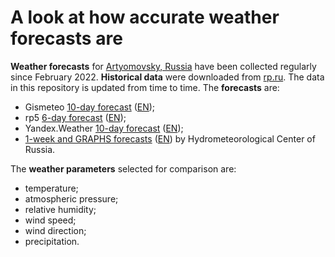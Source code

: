 # A look at how accurate weather forecasts are

**Weather forecasts** for [Artyomovsky, Russia](https://en.wikipedia.org/wiki/Artyomovsky,_Sverdlovsk_Oblast) have been collected regularly since February 2022. **Historical data** were downloaded from [rp.ru](https://rp5.ru/%D0%90%D1%80%D1%85%D0%B8%D0%B2_%D0%BF%D0%BE%D0%B3%D0%BE%D0%B4%D1%8B_%D0%B2_%D0%90%D1%80%D1%82%D0%B5%D0%BC%D0%BE%D0%B2%D1%81%D0%BA%D0%BE%D0%BC). The data in this repository is updated from time to time. The **forecasts** are:
- Gismeteo [10-day forecast](https://www.gismeteo.ru/weather-artemovsky-4495/) ([EN](https://www.gismeteo.com/weather-artemovsky-4495/));
- rp5 [6-day forecast](https://rp5.ru/%D0%9F%D0%BE%D0%B3%D0%BE%D0%B4%D0%B0_%D0%B2_%D0%9F%D0%BE%D0%BA%D1%80%D0%BE%D0%B2%D1%81%D0%BA%D0%BE%D0%BC,_%D0%90%D1%80%D1%82%D0%B5%D0%BC%D0%BE%D0%B2%D1%81%D0%BA%D0%B8%D0%B9_%D1%80%D0%B0%D0%B9%D0%BE%D0%BD) ([EN](https://rp5.ru/Weather_in_Artyomovsky));
- Yandex.Weather [10-day forecast](https://yandex.ru/pogoda/artyomovsky/details) ([EN](https://yandex.com/weather/artyomovsky/details));
- [1-week and GRAPHS forecasts](https://meteoinfo.ru/forecasts/russia/sverdlovsk-area/artenovsky) ([EN](https://meteoinfo.ru/en/forecasts-eng/russia/sverdlovsk-area/artenovsky)) by Hydrometeorological Center of Russia.

The **weather parameters** selected for comparison are:
- temperature;
- atmospheric pressure;
- relative humidity;
- wind speed;
- wind direction;
- precipitation.
